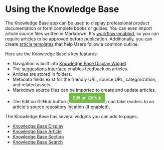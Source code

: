 # Using the Knowledge Base

The Knowledge Base app can be used to display professional product documentation or form complete books or guides. You can even import article source files written in Markdown. It's [workflow-enabled](../../../process-automation/workflow/introduction-to-workflow.md), so you can require articles to be approved before publication. Additionally, you can create [article templates](./knowledge-base-templates.md) that help Users follow a common outline.

Here are the Knowledge Base's key features:

* Navigation is built into [Knowledge Base Display Widget](./knowledge-base-display-widget.md).
* The [suggestions interface](./responding-to-knowledge-base-feedback.md) enables feedback on articles.
* Articles are stored in folders.
* Metadata fields exist for the friendly URL, source URL, categorization, and related assets.
* Markdown source files can be imported to create and update articles.
* The Edit on GitHub button (![GitHub button](./using-the-knowledge-base/images/01.png)) can take readers to an article's source repository location (if enabled).

The Knowledge Base has several widgets you can add to pages:

* [Knowledge Base Display](knowledge-base-display-widget.md)
* [Knowledge Base Article](other-knowledge-base-widgets.md#knowledge-base-article-widget)
* [Knowledge Base Section](other-knowledge-base-widgets.md#knowledge-base-section-widget)
* [Knowledge Base Search](other-knowledge-base-widgets.md#knowledge-base-search-widget)
